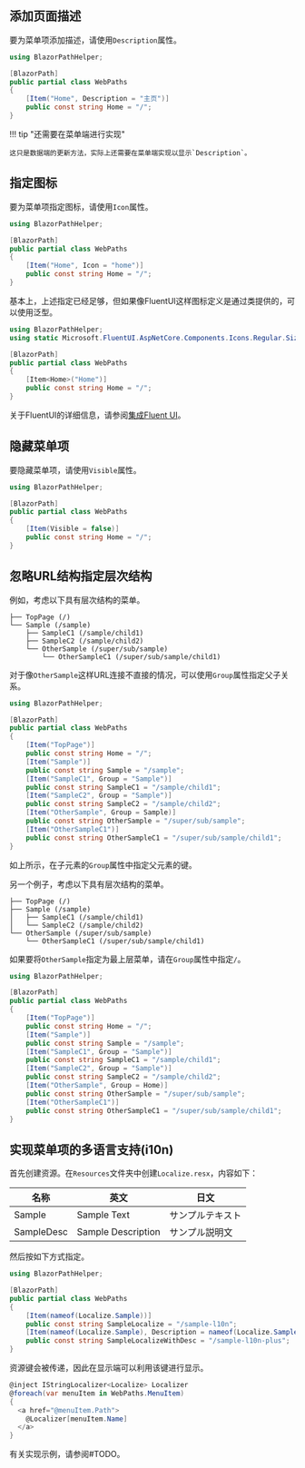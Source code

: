## 添加页面描述

要为菜单项添加描述，请使用`Description`属性。

```csharp title="WebPaths.cs"
using BlazorPathHelper;

[BlazorPath]
public partial class WebPaths
{
    [Item("Home", Description = "主页")]
    public const string Home = "/";
}
```

!!! tip "还需要在菜单端进行实现"

    这只是数据端的更新方法，实际上还需要在菜单端实现以显示`Description`。

## 指定图标

要为菜单项指定图标，请使用`Icon`属性。

```csharp title="WebPaths.cs"
using BlazorPathHelper;

[BlazorPath]
public partial class WebPaths
{
    [Item("Home", Icon = "home")]
    public const string Home = "/";
}
```

基本上，上述指定已经足够，但如果像FluentUI这样图标定义是通过类提供的，可以使用泛型。

```csharp title="WebPaths.cs"
using BlazorPathHelper;
using static Microsoft.FluentUI.AspNetCore.Components.Icons.Regular.Size20;

[BlazorPath]
public partial class WebPaths
{
    [Item<Home>("Home")]
    public const string Home = "/";
}
```

关于FluentUI的详细信息，请参阅[集成Fluent UI](./FrameworkExamples/UsageFluentUI.md)。

## 隐藏菜单项

要隐藏菜单项，请使用`Visible`属性。

```csharp title="WebPaths.cs"
using BlazorPathHelper;

[BlazorPath]
public partial class WebPaths
{
    [Item(Visible = false)]
    public const string Home = "/";
}
```

## 忽略URL结构指定层次结构

例如，考虑以下具有层次结构的菜单。

```
├── TopPage (/)
└── Sample (/sample)
    ├── SampleC1 (/sample/child1)
    ├── SampleC2 (/sample/child2)
    └── OtherSample (/super/sub/sample)
        └── OtherSampleC1 (/super/sub/sample/child1)
```

对于像`OtherSample`这样URL连接不直接的情况，可以使用`Group`属性指定父子关系。

```csharp title="WebPaths.cs"
using BlazorPathHelper;

[BlazorPath]
public partial class WebPaths
{
    [Item("TopPage")]
    public const string Home = "/";
    [Item("Sample")]
    public const string Sample = "/sample";
    [Item("SampleC1", Group = "Sample")]
    public const string SampleC1 = "/sample/child1";
    [Item("SampleC2", Group = "Sample")]
    public const string SampleC2 = "/sample/child2";
    [Item("OtherSample", Group = Sample)]
    public const string OtherSample = "/super/sub/sample";
    [Item("OtherSampleC1")]
    public const string OtherSampleC1 = "/super/sub/sample/child1";
}
```

如上所示，在子元素的`Group`属性中指定父元素的键。

另一个例子，考虑以下具有层次结构的菜单。

```
├── TopPage (/)
├── Sample (/sample)
│   ├── SampleC1 (/sample/child1)
│   └── SampleC2 (/sample/child2)
└── OtherSample (/super/sub/sample)
    └── OtherSampleC1 (/super/sub/sample/child1)
```

如果要将`OtherSample`指定为最上层菜单，请在`Group`属性中指定`/`。

```csharp title="WebPaths.cs"
using BlazorPathHelper;

[BlazorPath]
public partial class WebPaths
{
    [Item("TopPage")]
    public const string Home = "/";
    [Item("Sample")]
    public const string Sample = "/sample";
    [Item("SampleC1", Group = "Sample")]
    public const string SampleC1 = "/sample/child1";
    [Item("SampleC2", Group = "Sample")]
    public const string SampleC2 = "/sample/child2";
    [Item("OtherSample", Group = Home)]
    public const string OtherSample = "/super/sub/sample";
    [Item("OtherSampleC1")]
    public const string OtherSampleC1 = "/super/sub/sample/child1";
}
```

## 实现菜单项的多语言支持(i10n)

首先创建资源。在`Resources`文件夹中创建`Localize.resx`，内容如下：

| 名称       | 英文             | 日文     |
| ---------- | ---------------- | -------- |
| Sample     | Sample Text      | サンプルテキスト |
| SampleDesc | Sample Description | サンプル説明文  |

然后按如下方式指定。

```csharp title="WebPaths.cs"
using BlazorPathHelper;

[BlazorPath]
public partial class WebPaths
{
    [Item(nameof(Localize.Sample))]
    public const string SampleLocalize = "/sample-l10n";
    [Item(nameof(Localize.Sample), Description = nameof(Localize.SampleDesc))]
    public const string SampleLocalizeWithDesc = "/sample-l10n-plus";
}
```

资源键会被传递，因此在显示端可以利用该键进行显示。

```csharp title="Menu.razor"
@inject IStringLocalizer<Localize> Localizer
@foreach(var menuItem in WebPaths.MenuItem)
{
  <a href="@menuItem.Path">
    @Localizer[menuItem.Name]
  </a>
}
```

有关实现示例，请参阅#TODO。